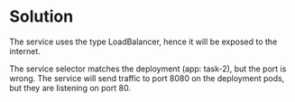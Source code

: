 # Solution

The service uses the type LoadBalancer, hence it will be exposed to the internet.

The service selector matches the deployment (app: task-2), but the port is wrong. The service will send traffic to port 8080 on the deployment pods, but they are listening on port 80.